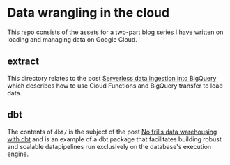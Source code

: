 # Data wrangling in the cloud

This repo consists of the assets for a two-part blog series I have written on loading and managing data on Google Cloud. 

## extract

This directory relates to the post [Serverless data ingestion into BigQuery](http://tamaszilagyi.com/blog/2019/2019-02-10-serverless/) which describes how to use Cloud Functions and BigQuery transfer to load data. 

## dbt

The contents of `dbt/` is the subject of the post [No frills data warehousing with dbt](http://tamaszilagyi.com/blog/2019/2019-03-05-dbt/) and is an example of a dbt package that facilitates building robust and scalable datapipelines run exclusively on the database's execution engine. 

